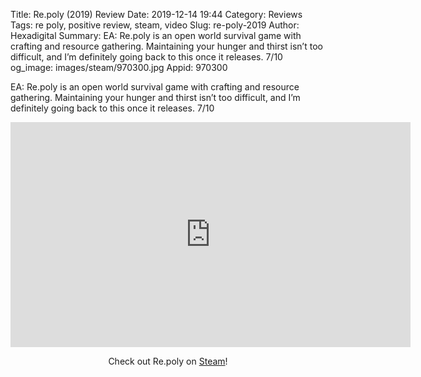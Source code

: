 Title: Re.poly (2019) Review
Date: 2019-12-14 19:44
Category: Reviews
Tags: re poly, positive review, steam, video
Slug: re-poly-2019
Author: Hexadigital
Summary: EA: Re.poly is an open world survival game with crafting and resource gathering. Maintaining your hunger and thirst isn’t too difficult, and I’m definitely going back to this once it releases. 7/10
og_image: images/steam/970300.jpg
Appid: 970300

EA: Re.poly is an open world survival game with crafting and resource gathering. Maintaining your hunger and thirst isn’t too difficult, and I’m definitely going back to this once it releases. 7/10

<center><iframe src="https://www.youtube.com/embed/d-sMxt1nkp4?feature=oembed" allow="accelerometer; autoplay; encrypted-media; gyroscope; picture-in-picture" width="640" height="360" frameborder="0"></iframe>

Check out Re.poly on [Steam](https://store.steampowered.com/app/970300/?curator_clanid=34633900)!</center>